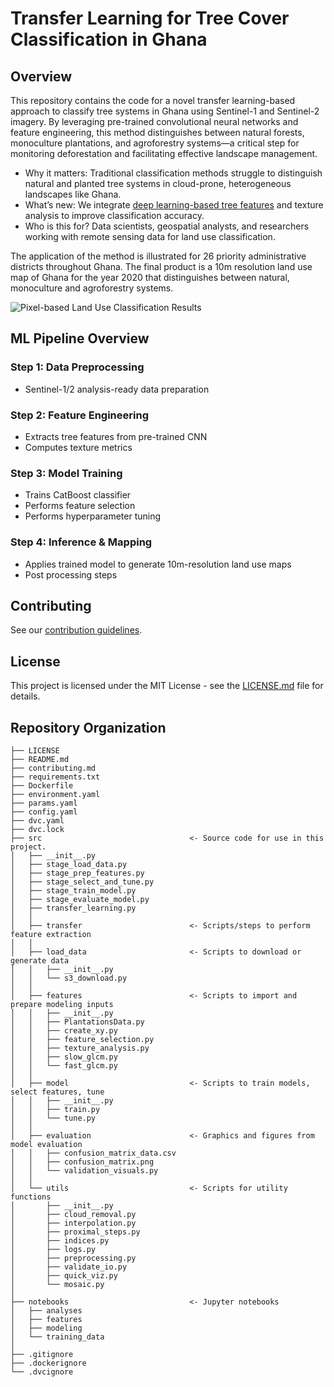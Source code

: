 # Transfer Learning for Tree Cover Classification in Ghana

## Overview

This repository contains the code for a novel transfer learning-based approach to classify tree systems in Ghana using Sentinel-1 and Sentinel-2 imagery. By leveraging pre-trained convolutional neural networks and feature engineering, this method distinguishes between natural forests, monoculture plantations, and agroforestry systems—a critical step for monitoring deforestation and facilitating effective landscape management.

* Why it matters: Traditional classification methods struggle to distinguish natural and planted tree systems in cloud-prone, heterogeneous landscapes like Ghana.
* What’s new: We integrate [deep learning-based tree features](https://github.com/wri/sentinel-tree-cover) and texture analysis to improve classification accuracy.
* Who is this for? Data scientists, geospatial analysts, and researchers working with remote sensing data for land use classification.

The application of the method is illustrated for 26 priority administrative districts throughout Ghana. The final product is a 10m resolution land use map of Ghana for the year 2020 that distinguishes between natural, monoculture and agroforestry systems.  

![Pixel-based Land Use Classification Results](data/figures/image.png)

## ML Pipeline Overview

### Step 1: Data Preprocessing
- Sentinel-1/2 analysis-ready data preparation

### Step 2: Feature Engineering
- Extracts tree features from pre-trained CNN
- Computes texture metrics 

### Step 3: Model Training
- Trains CatBoost classifier
- Performs feature selection
- Performs hyperparameter tuning

### Step 4: Inference & Mapping
- Applies trained model to generate 10m-resolution land use maps
- Post processing steps

## Contributing
See our [contribution guidelines](https://github.com/wri/plantation_classifier/blob/master/contributing.md).

## License
This project is licensed under the MIT License - see the [LICENSE.md](LICENSE) file for details.

## Repository Organization
```
├── LICENSE
├── README.md                      
├── contributing.md                  
├── requirements.txt               
├── Dockerfile                      
├── environment.yaml                 
├── params.yaml                      
├── config.yaml                      
├── dvc.yaml 
├── dvc.lock                        
├── src                                 <- Source code for use in this project.
│   ├── __init__.py                        
│   ├── stage_load_data.py          
│   ├── stage_prep_features.py      
│   ├── stage_select_and_tune.py    
│   ├── stage_train_model.py        
│   ├── stage_evaluate_model.py     
│   ├── transfer_learning.py        
│   │
│   ├── transfer                        <- Scripts/steps to perform feature extraction
│   │
│   ├── load_data                       <- Scripts to download or generate data
│   │   ├── __init__.py            
│   │   └── s3_download.py           
│   │
│   ├── features                        <- Scripts to import and prepare modeling inputs
│   │   ├── __init__.py             
│   │   ├── PlantationsData.py      
│   │   ├── create_xy.py            
│   │   ├── feature_selection.py    
│   │   ├── texture_analysis.py    
│   │   ├── slow_glcm.py            
│   │   └── fast_glcm.py            
│   │    
│   ├── model                           <- Scripts to train models, select features, tune
│   │   ├── __init__.py             
│   │   ├── train.py                   
│   │   └── tune.py               
│   │    
│   ├── evaluation                      <- Graphics and figures from model evaluation
│   │   ├── confusion_matrix_data.csv       
│   │   ├── confusion_matrix.png            
│   │   └── validation_visuals.py           
│   │
│   └── utils                           <- Scripts for utility functions
│       ├── __init__.py             
│       ├── cloud_removal.py         
│       ├── interpolation.py          
│       ├── proximal_steps.py        
│       ├── indices.py                
│       ├── logs.py                   
│       ├── preprocessing.py         
│       ├── validate_io.py          
│       ├── quick_viz.py             
│       └── mosaic.py               
│
├── notebooks                           <- Jupyter notebooks                         
│   ├── analyses         
│   ├── features     
│   ├── modeling      
│   └── training_data
│
├── .gitignore                     
├── .dockerignore                  
└── .dvcignore                   
```